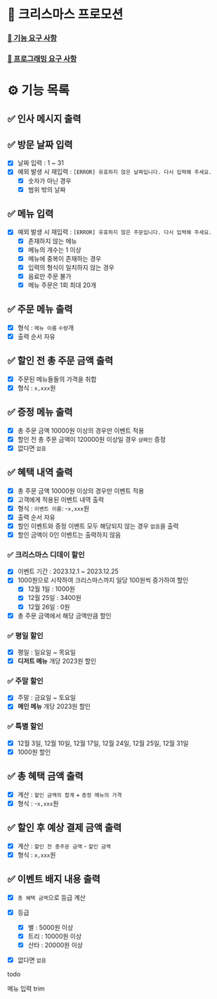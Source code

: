 # 🎄 크리스마스 프로모션

### [🚀 기능 요구 사항](https://github.com/woowacourse-precourse/java-christmas-6#-%EA%B8%B0%EB%8A%A5-%EC%9A%94%EA%B5%AC-%EC%82%AC%ED%95%AD)

### [🎯 프로그래밍 요구 사항](https://github.com/woowacourse-precourse/java-christmas-6#-%ED%94%84%EB%A1%9C%EA%B7%B8%EB%9E%98%EB%B0%8D-%EC%9A%94%EA%B5%AC-%EC%82%AC%ED%95%AD)

# ⚙️ 기능 목록

## ✅ 인사 메시지 출력

## ✅ 방문 날짜 입력
- [x] 날짜 입력 : 1 ~ 31
- [x] 예외 발생 시 재입력 : `[ERROR] 유효하지 않은 날짜입니다. 다시 입력해 주세요.`
  - [x] 숫자가 아닌 경우
  - [x] 범위 밖의 날짜

## ✅ 메뉴 입력
- [x] 예외 발생 시 재입력 : `[ERROR] 유효하지 않은 주문입니다. 다시 입력해 주세요.`
  - [x] 존재하지 않는 메뉴
  - [x] 메뉴의 개수는 1 이상
  - [x] 메뉴에 중복이 존재하는 경우
  - [x] 입력의 형식이 일치하지 않는 경우
  - [x] 음료만 주문 불가
  - [x] 메뉴 주문은 1회 최대 20개

## ✅ 주문 메뉴 출력
- [x] 형식 : `메뉴 이름` `수량`개
- [x] 출력 순서 자유

## ✅  할인 전 총 주문 금액 출력
- [x] 주문된 메뉴들들의 가격을 취합
- [x] 형식 : `x,xxx`원

## ✅ 증정 메뉴 출력
- [x] 총 주문 금액 10000원 이상의 경우만 이벤트 적용
- [x] 할인 전 총 주문 금액이 120000원 이상일 경우 `샴페인` 증정
- [x] 없다면 `없음`

## ✅  혜택 내역 출력
- [x] 총 주문 금액 10000원 이상의 경우만 이벤트 적용
- [x] 고객에게 적용된 이벤트 내역 출력
- [x] 형식 : `이벤트 이름`: -`x,xxx`원
- [x] 출력 순서 자유
- [x] 할인 이벤트와 증정 이벤트 모두 해당되지 않는 경우 `없음`을 출력
- [x] 할인 금액이 0인 이벤트는 출력하지 않음

### ✅ 크리스마스 디데이 할인
- [x] 이벤트 기간 : 2023.12.1 ~ 2023.12.25
- [x] 1000원으로 시작하여 크리스마스까지 일당 100원씩 증가하여 할인
  - [x] 12월 1일 : 1000원
  - [x] 12월 25일 : 3400원
  - [x] 12월 26일 : 0원
- [x] 총 주문 금액에서 해당 금액만큼 할인

### ✅ 평일 할인
- [x] 평일 : 일요일 ~ 목요일
- [x] **디저트 메뉴** 개당 2023원 할인

### ✅ 주말 할인
- [x] 주말 : 금요일 ~ 토요일
- [x] **메인 메뉴** 개당 2023원 할인

### ✅ 특별 할인
- [x] 12월 3일, 12월 10일, 12월 17일, 12월 24일, 12월 25일, 12월 31일
- [x] 1000원 할인

## ✅  총 혜택 금액 출력
- [x] 계산 : `할인 금액의 합계` + `증정 메뉴의 가격`
- [x] 형식 : -`x,xxx`원

## ✅  할인 후 예상 결제 금액 출력
- [x] 계산 : `할인 전 총주문 금액` - `할인 금액`
- [x] 형식 : `x,xxx`원

## ✅ 이벤트 배지 내용 출력
- [x] `총 혜택 금액`으로 등급 계산
- [x] 등급
  - [x] 별 : 5000원 이상
  - [x] 트리 : 10000원 이상
  - [x] 산타 : 20000원 이상
- [x] 없다면 `없음`


todo

메뉴 입력 trim
